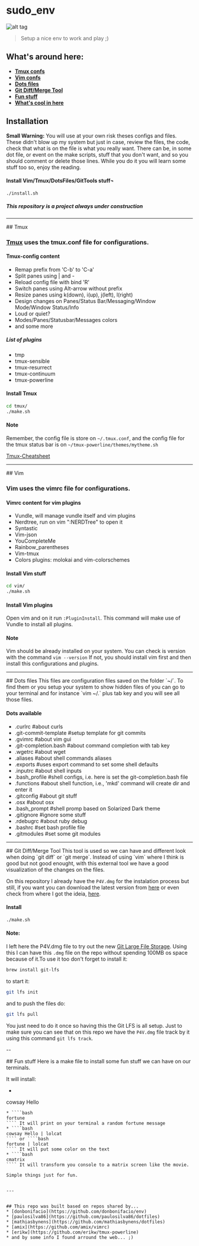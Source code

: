 # sudo_env

![alt tag](http://i1276.photobucket.com/albums/y474/cartoonfull/screen_zpsjghtgiqm.png)

> Setup a nice env to work and play ;)


## What's around here:
* **[Tmux confs](#tmux)**
* **[Vim confs](#vim)**
* **[Dots files](#dots-files)**
* **[Git Diff/Merge Tool](#git-tools)**
* **[Fun stuff](#fun-stuff)**
* **[What's cool in here](https://github.com/tOOnPT/sudo_env/wiki/What%27s-cool-in-here)**

## Installation

**Small Warning:** You will use at your own risk theses configs and files. These didn't blow up my system but just in case, review the files, the code, check that what is on the file is what you really want. There can be, in some dot file, or event on the make scripts, stuff that you don't want, and so you should comment or delete those lines. While you do it you will learn some stuff too so, enjoy the reading.

#### Install Vim/Tmux/DotsFiles/GitTools stuff¬
```bash¬
./install.sh
```

##### This repository is a project always under construction


---


<a name="tmux"/>
## Tmux

### [Tmux](https://tmux.github.io) uses the tmux.conf file for configurations.

#### Tmux-config content
* Remap prefix from 'C-b' to 'C-a'
* Split panes using | and -
* Reload config file with bind 'R'
* Switch panes using Alt-arrow without prefix
* Resize panes using k(down), i(up), j(left), l(right)
* Design changes on Panes/Status Bar/Messaging/Window Mode/Window Status/Info
* Loud or quiet?
* Modes/Panes/Statusbar/Messages colors
* and some more

##### List of plugins
*  tmp
*  tmux-sensible
*  tmux-resurrect
*  tmux-continuum
*  tmux-powerline

#### Install Tmux
```bash
cd tmux/
./make.sh
```

#### Note
Remember, the config file is store on `~/.tmux.conf`, and the config file for the tmux status bar is on `~/tmux-powerline/themes/mytheme.sh`

[Tmux-Cheatsheet](https://gist.github.com/tOOnPT/279f9adb004f217be1cee5a1c83cf7a5)


---


<a name="vim"/>
## Vim

### Vim uses the vimrc file for configurations.

#### Vimrc content for vim plugins
* Vundle, will manage vundle itself and vim plugins
* Nerdtree, run on vim ":NERDTree" to open it
* Syntastic
* Vim-json
* YouCompleteMe
* Rainbow_parentheses
* Vim-tmux
* Colors plugins: molokai and vim-colorschemes

#### Install Vim stuff
```bash
cd vim/
./make.sh
```

#### Install Vim plugins
Open vim and on it run `:PluginInstall`. This command will make use of Vundle to install all plugins.

#### Note
Vim should be already installed on your system. You can check is version with the command `vim --version`
If not, you should install vim first and then install this configurations and plugins.


---


<a name="dots-files"/>
## Dots files
This files are configuration files saved on the folder `~/`. To find them or you setup your system to show hidden files of you can go to your terminal and for instance `vim ~/.` plus tab key and you will see all those files.

#### Dots available
* .curlrc #about curls
* .git-commit-template #setup template for git commits
* .gvimrc #about vim gui
* .git-completion.bash #about command completion with tab key
* .wgetrc #about wget
* .aliases #about shell commands aliases
* .exports #uses export command to set some shell defaults
* .inputrc #about shell inputs
* .bash_profile #shell configs, i.e. here is set the git-completion.bash file
* .functions #about shell function, i.e., 'mkd' command will create dir and enter it
* .gitconfig #about git stuff
* .osx #about osx
* .bash_prompt #shell promp based on Solarized Dark theme
* .gitignore #ignore some stuff
* .rdebugrc #about ruby debug
* .bashrc #set bash profile file
* .gitmodules #set some git modules


---

<a name="git-tools"/>
## Git Diff/Merge Tool
This tool is used so we can have and different look when doing `git diff` or `git merge`. Instead of using `vim` where I think is good but not good enought, with this external tool we have a good visualization of the changes on the files.

On this repository I already have the `P4V.dmg` for the instalation process but still, if you want you can download the latest version from [here](https://www.perforce.com/product/components/perforce-visual-merge-and-diff-tools) or even check from where I got the ideia, [here](https://git-scm.com/book/en/v2/Customizing-Git-Git-Configuration#External-Merge-and-Diff-Tools).

#### Install
````bash
./make.sh
````

#### Note:
I left here the P4V.dmg file to try out the new [Git Large File Storage](https://github.com/tOOnPT/git-lfs). Using this I can have this `.dmg` file on the repo without spending 100MB os space because of it.To use it too don't forget to install it:
````bash
brew install git-lfs
````
to start it:
````bash
git lfs init
````

and to push the files do:
````bash
git lfs pull
````

You just need to do it once so having this the Git LFS is all setup. Just to make sure you can see that on this repo we have the `P4V.dmg` file track by it using this command `git lfs track`.


--

<a name="fun-stuff"/>
## Fun stuff
Here is a make file to install some fun stuff we can have on our terminals.

It will install:
* ````bash
cowsay Hello
```` It will print on your terminal a cow saying Hello
* ````bash
fortune
```` It will print on your terminal a random fortune message
* ````bash
cowsay Hello | lolcat
```` or ````bash
fortune | lolcat
```` It will put some color on the text
* ````bash
cmatrix
```` It will transform you console to a matrix screen like the movie.

Simple things just for fun.


---


## This repo was built based on repos shared by...
* [donbonifacio](https://github.com/donbonifacio/env)
* [paulosilva86](https://github.com/paulosilva86/dotfiles)
* [mathiasbynens](https://github.com/mathiasbynens/dotfiles)
* [amix](https://github.com/amix/vimrc)
* [erikw](https://github.com/erikw/tmux-powerline)
* and by some info I found arround the web... ;)
